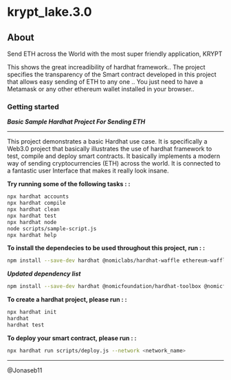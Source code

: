 # krypt_lake.3.0

## About

Send ETH across the World with the most super friendly application, KRYPT

This shows the great increadibility of hardhat framework..
The project specifies the transparency of the Smart contract developed in this project that allows easy sending of ETH to any one ..
You just need to have a Metamask or any  other ethereum wallet installed in your browser..

### Getting started

_**Basic Sample Hardhat Project For Sending ETH**_

--------------

This project demonstrates a basic Hardhat use case. It is specifically a Web3.0 project that basically illustrates the use of hardhat framework to test, compile and deploy smart contracts. It basically implements a modern way of sending cryptocurrencies (ETH) across the world. It is connected to a fantastic user Interface that makes it really look insane.  

**Try running some of the following tasks : :**

```sh
npx hardhat accounts
npx hardhat compile
npx hardhat clean
npx hardhat test
npx hardhat node
node scripts/sample-script.js
npx hardhat help
```

**To install the dependecies to be used throughout this project,  run : :**

```sh
npm install --save-dev hardhat @nomiclabs/hardhat-waffle ethereum-waffle ethereum-waffle chai @nomiclabs/hardhat-ethereum ethers

```

_**Updated dependency list**_

````sh
npm install --save-dev hardhat @nomicfoundation/hardhat-toolbox @nomicfoundation/hardhat-network-helpers @nomicfoundation/hardhat-chai-matchers @nomicfoundation/hardhat-ethers @nomicfoundation/hardhat-verify chai ethers hardhat-gas-reporter solidity-coverage @typechain/hardhat typechain @typechain/ethers-v6
````

**To create a hardhat project, please run : :**

```sh
npx hardhat init
hardhat
hardhat test
```

**To deploy your smart contract, please run : :**

```sh
npx hardhat run scripts/deploy.js --network <network_name>
```  

--------------

@Jonaseb11
